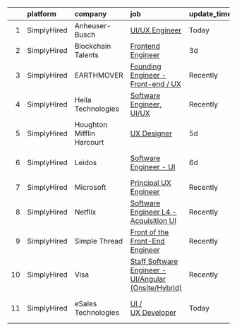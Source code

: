 

|    | platform    | company                   | job                                                                                                                                                          | update_time   | location               |
|---:|:------------|:--------------------------|:-------------------------------------------------------------------------------------------------------------------------------------------------------------|:--------------|:-----------------------|
|  1 | SimplyHired | Anheuser-Busch            | [UI/UX Engineer](https://www.simplyhired.com/job/ILYxYAWP7YnBd4-bmBEm2SLW0h6VK8SAnsMa3FXyCxJSYIsSCEkoXw?q=ux+engineer)                                       | Today         | New York, NY           |
|  2 | SimplyHired | Blockchain Talents        | [Frontend Engineer](https://www.simplyhired.com/job/pPcRoTDRbeF0IgA_xjVBJEZtN_a7r8Iy0yZzc-pl1jjiovElJqvhhA?q=ux+engineer)                                    | 3d            | Remote                 |
|  3 | SimplyHired | EARTHMOVER                | [Founding Engineer - Front-end / UX](https://www.simplyhired.com/job/sibg0txBTR4aGm5QwEGyLFMU1T9Icu5xb7cadmmFuIn0kAky7UuW9Q?q=ux+engineer)                   | Recently      | Remote                 |
|  4 | SimplyHired | Heila Technologies        | [Software Engineer, UI/UX](https://www.simplyhired.com/job/r02Jkgc5GrQhNrhTiYTj3ltYSIIpgsecWm-bbSFbBzDtLH5wTukMkA?q=ux+engineer)                             | Recently      | Indiana                |
|  5 | SimplyHired | Houghton Mifflin Harcourt | [UX Designer](https://www.simplyhired.com/job/fXCTlbLlLt3ymNw67x85NxfKzV0IuxlsC0qlXl1a8dq8_CfipnjJzQ?q=ux+engineer)                                          | 5d            | United States          |
|  6 | SimplyHired | Leidos                    | [Software Engineer - UI](https://www.simplyhired.com/job/Wa2kbq2jj5I2Zyer-eyWhe-ih7PA4PG7FWUj1O0HT41LWctrvrFVDQ?q=ux+engineer)                               | 6d            | Aurora, CO +1 location |
|  7 | SimplyHired | Microsoft                 | [Principal UX Engineer](https://www.simplyhired.com/job/-bR3Hs3wmfbfTNPyZxj3Rh4v4z4sDHBQcKZaV1Eh6GltWkwldLITAQ?q=ux+engineer)                                | Recently      | Bellevue, WA           |
|  8 | SimplyHired | Netflix                   | [Software Engineer L4 - Acquisition UI](https://www.simplyhired.com/job/MewjA4tIM3AQZ5UEsNQMeDsA1D9LOnO54B8m8m2-ZUhXvcUr0JYaBA?q=ux+engineer)                | Recently      | Remote                 |
|  9 | SimplyHired | Simple Thread             | [Front of the Front-End Engineer](https://www.simplyhired.com/job/_R6mQNe7VzfJs7jr-jHO1b-ERdM7ICazI8awMpk_FC8RiC-mxPonnQ?q=ux+engineer)                      | Recently      | Glen Allen, VA         |
| 10 | SimplyHired | Visa                      | [Staff Software Engineer - UI/Angular (Onsite/Hybrid)](https://www.simplyhired.com/job/KdhWv-sYOAQYVhsg2pKY0Tk41Y0Ipr70G7MQUaqJB4rpeb5j2W_U2A?q=ux+engineer) | Recently      | Austin, TX             |
| 11 | SimplyHired | eSales Technologies       | [UI / UX Developer](https://www.simplyhired.com/job/BCCTwEyW5ZGxaBRfc0stykHdfdVNTbkx4kVBgvpsXYMtCfXk1SG88g?q=ux+engineer)                                    | Today         | West Babylon, NY       |